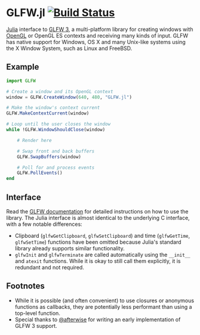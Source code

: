 GLFW.jl  [![Build Status][status]][travis]
=======

[Julia][julia] interface to [GLFW 3][glfw], a multi-platform library for creating windows with [OpenGL][opengl] or OpenGL ES contexts and receiving many kinds of input. GLFW has native support for Windows, OS X and many Unix-like systems using the X Window System, such as Linux and FreeBSD.

[julia]:  http://julialang.org/
[glfw]:   http://www.glfw.org/
[opengl]: https://wikipedia.org/wiki/OpenGL

[travis]: https://travis-ci.org/JuliaGL/GLFW.jl
[status]: https://travis-ci.org/JuliaGL/GLFW.jl.svg?branch=master


Example
-------

```julia
import GLFW

# Create a window and its OpenGL context
window = GLFW.CreateWindow(640, 480, "GLFW.jl")

# Make the window's context current
GLFW.MakeContextCurrent(window)

# Loop until the user closes the window
while !GLFW.WindowShouldClose(window)

	# Render here

	# Swap front and back buffers
	GLFW.SwapBuffers(window)

	# Poll for and process events
	GLFW.PollEvents()
end
```


Interface
---------

Read the [GLFW documentation][docs] for detailed instructions on how to use the library. The Julia interface is almost identical to the underlying C interface, with a few notable differences:

* Clipboard (`glfwGetClipboard`, `glfwSetClipboard`) and time (`glfwGetTime`, `glfwSetTime`) functions have been omitted because Julia's standard library already supports similar functionality.
* `glfwInit` and `glfwTerminate` are called automatically using the `__init__` and `atexit` functions. While it is okay to still call them explicitly, it is redundant and not required.

[docs]: http://www.glfw.org/docs/latest/


Footnotes
---------
* While it is possible (and often convenient) to use closures or anonymous functions as callbacks, they are potentially less performant than using a top-level function.
* Special thanks to [@afterwise](https://github.com/afterwise) for writing an early implementation of GLFW 3 support.
